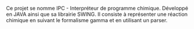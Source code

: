 Ce projet se nomme IPC - Interpréteur de programme chimique.
Développé en JAVA ainsi que sa librairie SWING.
Il consiste à représenter une réaction chimique en suivant le formalisme gamma et en utilisant un parser.
